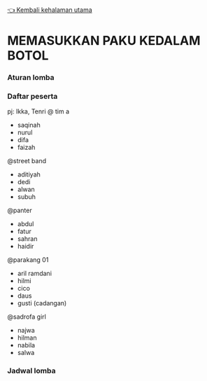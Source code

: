 [👈 Kembali kehalaman utama](/readme.md)

# MEMASUKKAN PAKU KEDALAM BOTOL

### Aturan lomba

### Daftar peserta
pj: Ikka, Tenri
@ tim a
- saqinah 
- nurul
- difa
- faizah

@street band
- aditiyah
- dedi
- alwan
- subuh

@panter
- abdul
- fatur
- sahran
- haidir

@parakang 01
- aril ramdani
- hilmi
- cico
- daus
- gusti (cadangan)

@sadrofa girl
- najwa
- hilman
- nabila
- salwa


### Jadwal lomba